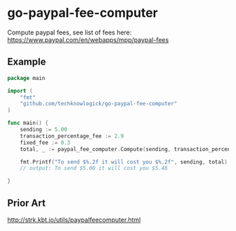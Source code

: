 # go-paypal-fee-computer
Compute paypal fees, see list of fees here: https://www.paypal.com/en/webapps/mpp/paypal-fees

## Example

```go
package main

import (
	"fmt"
	"github.com/techknowlogick/go-paypal-fee-computer"
)

func main() {
	sending := 5.00
	transaction_percentage_fee := 2.9
	fixed_fee := 0.3
	total, _ := paypal_fee_computer.Compute(sending, transaction_percentage_fee, fixed_fee)

	fmt.Printf("To send $%.2f it will cost you $%.2f", sending, total)
	// output: To send $5.00 it will cost you $5.46

}
```

## Prior Art
http://strk.kbt.io/utils/paypalfeecomputer.html
